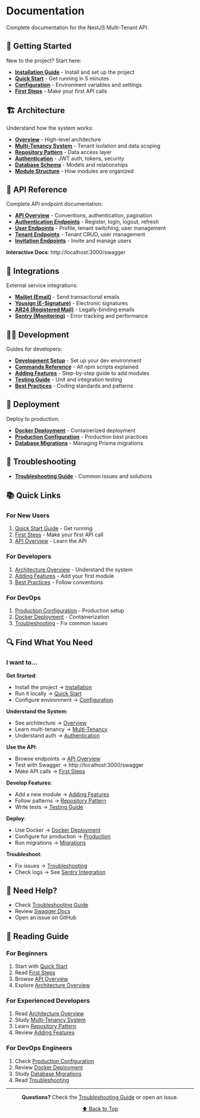 # Documentation

Complete documentation for the NestJS Multi-Tenant API.

## 🚀 Getting Started

New to the project? Start here:

- **[Installation Guide](./getting-started/installation.md)** - Install and set up the project
- **[Quick Start](./getting-started/quick-start.md)** - Get running in 5 minutes
- **[Configuration](./getting-started/configuration.md)** - Environment variables and settings
- **[First Steps](./getting-started/first-steps.md)** - Make your first API calls

## 🏗️ Architecture

Understand how the system works:

- **[Overview](./architecture/overview.md)** - High-level architecture
- **[Multi-Tenancy System](./architecture/multi-tenancy.md)** - Tenant isolation and data scoping
- **[Repository Pattern](./architecture/repository-pattern.md)** - Data access layer
- **[Authentication](./architecture/authentication.md)** - JWT auth, tokens, security
- **[Database Schema](./architecture/database-schema.md)** - Models and relationships
- **[Module Structure](./architecture/module-structure.md)** - How modules are organized

## 📡 API Reference

Complete API endpoint documentation:

- **[API Overview](./api/overview.md)** - Conventions, authentication, pagination
- **[Authentication Endpoints](./api/authentication.md)** - Register, login, logout, refresh
- **[User Endpoints](./api/users.md)** - Profile, tenant switching, user management
- **[Tenant Endpoints](./api/tenants.md)** - Tenant CRUD, user management
- **[Invitation Endpoints](./api/invitations.md)** - Invite and manage users

**Interactive Docs**: http://localhost:3000/swagger

## 🔌 Integrations

External service integrations:

- **[Mailjet (Email)](./integrations/mailjet.md)** - Send transactional emails
- **[Yousign (E-Signature)](./integrations/yousign.md)** - Electronic signatures
- **[AR24 (Registered Mail)](./integrations/ar24.md)** - Legally-binding emails
- **[Sentry (Monitoring)](./integrations/sentry.md)** - Error tracking and performance

## 👨‍💻 Development

Guides for developers:

- **[Development Setup](./development/setup.md)** - Set up your dev environment
- **[Commands Reference](./development/commands.md)** - All npm scripts explained
- **[Adding Features](./development/adding-features.md)** - Step-by-step guide to add modules
- **[Testing Guide](./development/testing.md)** - Unit and integration testing
- **[Best Practices](./development/best-practices.md)** - Coding standards and patterns

## 🚀 Deployment

Deploy to production:

- **[Docker Deployment](./deployment/docker.md)** - Containerized deployment
- **[Production Configuration](./deployment/production.md)** - Production best practices
- **[Database Migrations](./deployment/migrations.md)** - Managing Prisma migrations

## 🐛 Troubleshooting

- **[Troubleshooting Guide](./troubleshooting.md)** - Common issues and solutions

## 📚 Quick Links

### For New Users
1. [Quick Start Guide](./getting-started/quick-start.md) - Get running
2. [First Steps](./getting-started/first-steps.md) - Make your first API call
3. [API Overview](./api/overview.md) - Learn the API

### For Developers
1. [Architecture Overview](./architecture/overview.md) - Understand the system
2. [Adding Features](./development/adding-features.md) - Add your first module
3. [Best Practices](./development/best-practices.md) - Follow conventions

### For DevOps
1. [Production Configuration](./deployment/production.md) - Production setup
2. [Docker Deployment](./deployment/docker.md) - Containerization
3. [Troubleshooting](./troubleshooting.md) - Fix common issues

## 🔍 Find What You Need

### I want to...

**Get Started**:
- Install the project → [Installation](./getting-started/installation.md)
- Run it locally → [Quick Start](./getting-started/quick-start.md)
- Configure environment → [Configuration](./getting-started/configuration.md)

**Understand the System**:
- See architecture → [Overview](./architecture/overview.md)
- Learn multi-tenancy → [Multi-Tenancy](./architecture/multi-tenancy.md)
- Understand auth → [Authentication](./architecture/authentication.md)

**Use the API**:
- Browse endpoints → [API Overview](./api/overview.md)
- Test with Swagger → http://localhost:3000/swagger
- Make API calls → [First Steps](./getting-started/first-steps.md)

**Develop Features**:
- Add a new module → [Adding Features](./development/adding-features.md)
- Follow patterns → [Repository Pattern](./architecture/repository-pattern.md)
- Write tests → [Testing Guide](./development/testing.md)

**Deploy**:
- Use Docker → [Docker Deployment](./deployment/docker.md)
- Configure for production → [Production](./deployment/production.md)
- Run migrations → [Migrations](./deployment/migrations.md)

**Troubleshoot**:
- Fix issues → [Troubleshooting](./troubleshooting.md)
- Check logs → See [Sentry Integration](./integrations/sentry.md)

## 💬 Need Help?

- Check [Troubleshooting Guide](./troubleshooting.md)
- Review [Swagger Docs](http://localhost:3000/swagger)
- Open an issue on GitHub

## 📖 Reading Guide

### For Beginners

1. Start with [Quick Start](./getting-started/quick-start.md)
2. Read [First Steps](./getting-started/first-steps.md)
3. Browse [API Overview](./api/overview.md)
4. Explore [Architecture Overview](./architecture/overview.md)

### For Experienced Developers

1. Read [Architecture Overview](./architecture/overview.md)
2. Study [Multi-Tenancy System](./architecture/multi-tenancy.md)
3. Learn [Repository Pattern](./architecture/repository-pattern.md)
4. Review [Adding Features](./development/adding-features.md)

### For DevOps Engineers

1. Check [Production Configuration](./deployment/production.md)
2. Review [Docker Deployment](./deployment/docker.md)
3. Study [Database Migrations](./deployment/migrations.md)
4. Read [Troubleshooting](./troubleshooting.md)

---

<div align="center">

**Questions?** Check the [Troubleshooting Guide](./troubleshooting.md) or open an issue.

[⬆ Back to Top](#documentation)

</div>
